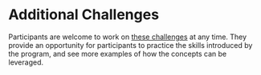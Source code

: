 # Additional Challenges
Participants are welcome to work on [these challenges](StudentDesc.md) at any time. They provide an opportunity for participants to practice the skills introduced by the program, and see more examples of how the concepts can be leveraged.
